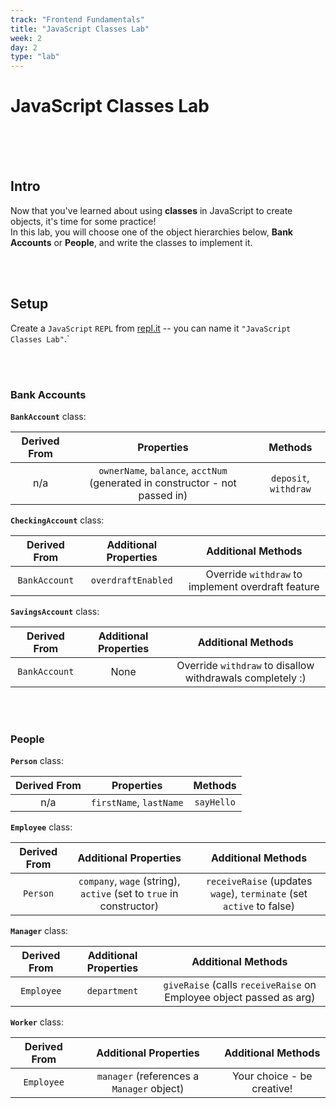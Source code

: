 ```yaml
---
track: "Frontend Fundamentals"
title: "JavaScript Classes Lab"
week: 2
day: 2
type: "lab"
---
```


# JavaScript Classes Lab

<br>
<br>
<br>

## Intro

Now that you've learned about using **classes** in JavaScript to create objects, it's time for some practice! <br>In this lab, you will choose one of the object hierarchies below, **Bank Accounts** or **People**, and write the classes to implement it.

<br>
<br>

## Setup

Create a `JavaScript` `REPL` from [repl.it](https://repl.it) -- you can name it `"JavaScript Classes Lab"`.`

<br>
<br>

### Bank Accounts

**`BankAccount`** class:

| Derived From |                                  Properties                                  |        Methods        |
| :----------: | :--------------------------------------------------------------------------: | :-------------------: |
|     n/a      | `ownerName`, `balance`, `acctNum` (generated in constructor - not passed in) | `deposit`, `withdraw` |

**`CheckingAccount`** class:

| Derived From  | Additional Properties |                 Additional Methods                 |
| :-----------: | :-------------------: | :------------------------------------------------: |
| `BankAccount` |  `overdraftEnabled`   | Override `withdraw` to implement overdraft feature |

**`SavingsAccount`** class:

| Derived From  | Additional Properties |                    Additional Methods                     |
| :-----------: | :-------------------: | :-------------------------------------------------------: |
| `BankAccount` |         None          | Override `withdraw` to disallow withdrawals completely :) |

<br>
<br>

### People

**`Person`** class:

| Derived From |       Properties        |  Methods   |
| :----------: | :---------------------: | :--------: |
|     n/a      | `firstName`, `lastName` | `sayHello` |

**`Employee`** class:

| Derived From |                        Additional Properties                        |                          Additional Methods                          |
| :----------: | :-----------------------------------------------------------------: | :------------------------------------------------------------------: |
|   `Person`   | `company`, `wage` (string), `active` (set to `true` in constructor) | `receiveRaise` (updates `wage`), `terminate` (set `active` to false) |

**`Manager`** class:

| Derived From | Additional Properties |                         Additional Methods                          |
| :----------: | :-------------------: | :-----------------------------------------------------------------: |
|  `Employee`  |     `department`      | `giveRaise` (calls `receiveRaise` on Employee object passed as arg) |

**`Worker`** class:

| Derived From |           Additional Properties           |     Additional Methods     |
| :----------: | :---------------------------------------: | :------------------------: |
|  `Employee`  | `manager` (references a `Manager` object) | Your choice - be creative! |
